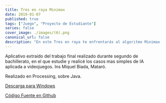 ```yaml
---
title: Tres en raya Minimax
date: 2019-01-07
published: true
tags: ["Juego", "Proyecto de Estudiante"]
series: false
cover_image: ./images/(6).png
canonical_url: false
description: "En este Tres en raya te enfrentarás al algoritmo Minimax, al que no serás capaz de vencer."
---
```


Aplicativo extraído del trabajo final realizado durante segundo de bachillerato, en el que estudie y realicé los casos mas simples de IA aplicada a videojuegos. Ins Miquel Biada, Mataró.

Realizado en Processing, sobre Java.

[Descarga para Windows](https://github.com/MarioRamosEs/Trabajo-final-IA-2014-15/files/2156117/TresEnRaya_2.4.zip)

[Código Fuente en Github](https://github.com/MarioRamosEs/Trabajo-final-IA-2014-15/tree/master/Tres_en_Raya_2)

